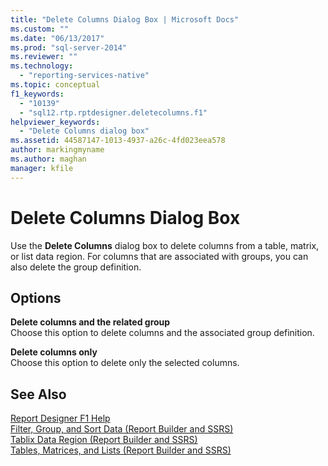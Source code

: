 ```yaml
---
title: "Delete Columns Dialog Box | Microsoft Docs"
ms.custom: ""
ms.date: "06/13/2017"
ms.prod: "sql-server-2014"
ms.reviewer: ""
ms.technology: 
  - "reporting-services-native"
ms.topic: conceptual
f1_keywords: 
  - "10139"
  - "sql12.rtp.rptdesigner.deletecolumns.f1"
helpviewer_keywords: 
  - "Delete Columns dialog box"
ms.assetid: 44587147-1013-4937-a26c-4fd023eea578
author: markingmyname
ms.author: maghan
manager: kfile
---
```

# Delete Columns Dialog Box
  Use the **Delete Columns** dialog box to delete columns from a table, matrix, or list data region. For columns that are associated with groups, you can also delete the group definition.  
  
## Options  
 **Delete columns and the related group**  
 Choose this option to delete columns and the associated group definition.  
  
 **Delete columns only**  
 Choose this option to delete only the selected columns.  
  
## See Also  
 [Report Designer F1 Help](tools/report-designer-f1-help.md)   
 [Filter, Group, and Sort Data &#40;Report Builder and SSRS&#41;](report-design/filter-group-and-sort-data-report-builder-and-ssrs.md)   
 [Tablix Data Region &#40;Report Builder and SSRS&#41;](../../2014/reporting-services/tablix-data-region-report-builder-and-ssrs.md)   
 [Tables, Matrices, and Lists &#40;Report Builder and SSRS&#41;](report-design/create-invoices-and-forms-with-lists-report-builder-and-ssrs.md)  
  
  
